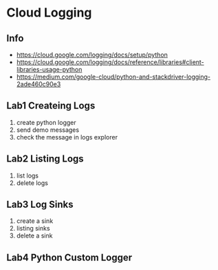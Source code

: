 # Cloud Logging

## Info
- https://cloud.google.com/logging/docs/setup/python
- https://cloud.google.com/logging/docs/reference/libraries#client-libraries-usage-python
- https://medium.com/google-cloud/python-and-stackdriver-logging-2ade460c90e3

## Lab1 Createing Logs
1. create python logger
2. send demo messages
3. check the message in logs explorer

## Lab2 Listing Logs
1. list logs
2. delete logs

## Lab3 Log Sinks
1. create a sink
2. listing sinks
4. delete a sink

## Lab4 Python Custom Logger

